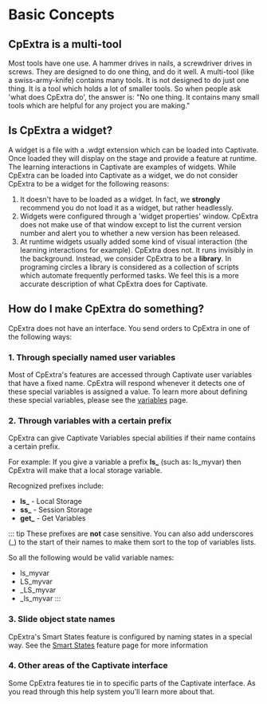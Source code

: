 # Basic Concepts

## CpExtra is a multi-tool
Most tools have one use. A hammer drives in nails, a screwdriver drives in screws. They are designed to do one thing, and do it well.
A multi-tool (like a swiss-army-knife) contains many tools. It is not designed to do just one thing. It is a tool which holds a lot of smaller tools.
So when people ask 'what does CpExtra do', the answer is: "No one thing. It contains many small tools which are helpful for any project you are making."

## Is CpExtra a widget?
A widget is a file with a .wdgt extension which can be loaded into Captivate. Once loaded they will display on the stage and provide a feature at runtime. The learning interactions in Captivate are examples of widgets. 
While CpExtra can be loaded into Captivate as a widget, we do not consider CpExtra to be a widget for the following reasons:
1. It doesn't have to be loaded as a widget. In fact, we **strongly** recommend you do not load it as a widget, but rather headlessly.
2. Widgets were configured through a 'widget properties' window. CpExtra does not make use of that window except to list the current version number and alert you to whether a new version has been released.
3. At runtime widgets usually added some kind of visual interaction (the learning interactions for example). CpExtra does not. It runs invisibly in the background.
Instead, we consider CpExtra to be a **library**. In programing circles a library is considered as a collection of scripts which automate frequently performed tasks. We feel this is a more accurate description of what CpExtra does for Captivate.

## How do I make CpExtra do something?
CpExtra does not have an interface. You send orders to CpExtra in one of the following ways:

### 1. Through specially named user variables
Most of CpExtra's features are accessed through Captivate user variables that have a fixed name. CpExtra will respond whenever it detects one of these special variables is assigned a value. 
To learn more about defining these special variables, please see the [variables](/variables/about/) page.

### 2. Through variables with a certain prefix
CpExtra can give Captivate Variables special abilities if their name contains a certain prefix.

For example: If you give a variable a prefix **ls\_** (such as: ls\_myvar) then CpExtra will make that a local storage variable.

Recognized prefixes include:
- **ls\_** - Local Storage
- **ss\_** - Session Storage
- **get\_** - Get Variables

::: tip
These prefixes are **not** case sensitive. You can also add underscores (\_) to the start of their names to make them sort to the top of variables lists.

So all the following would be valid variable names:
- ls\_myvar
- LS\_myvar
- \_LS\_myvar
- \_ls\_myvar
:::

### 3. Slide object state names
CpExtra's Smart States feature is configured by naming states in a special way. See the [Smart States](/features/smart-states/) feature page for more information

### 4. Other areas of the Captivate interface
Some CpExtra features tie in to specific parts of the Captivate interface. As you read through this help system you'll learn more about that.
